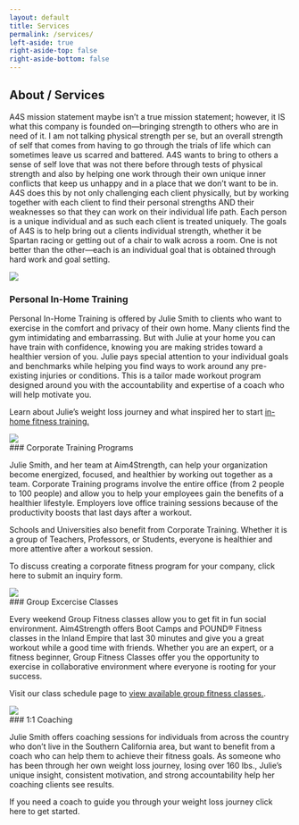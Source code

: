 ```yaml
---
layout: default
title: Services
permalink: /services/
left-aside: true
right-aside-top: false
right-aside-bottom: false
---
```

## About / Services

A4S mission statement maybe isn’t a true mission statement; however, it IS what this company is founded on—bringing strength to others who are in need of it.  I am not talking physical strength per se, but an overall strength of self that comes from having to go through the trials of life which can sometimes leave us  scarred and battered.   A4S wants to bring to others a sense of self love that was not there before through tests of physical strength and also by helping one work through their own unique inner conflicts that keep us unhappy and in a place that we don’t want to be in.  A4S does this by not only challenging each client physically, but by working together with each client to find their  personal strengths AND their weaknesses so that they can work on their individual life path. Each person is a unique individual and as such each client is treated uniquely.  The goals of A4S is to help bring out a clients individual strength, whether it be Spartan racing or getting out of a chair to walk across a room.  One is not better than the other—each is an individual goal that is obtained through hard work and goal setting.


<div class="uk-text-center">
<img src="https://res.cloudinary.com/aim4strength/image/upload/v1514574379/service-icon-personal-in-home.png">
</div>

### Personal In-Home Training

Personal In-Home Training is offered by Julie Smith to clients who want to exercise in the comfort and privacy of their own home. Many clients find the gym intimidating and embarrassing. But with Julie at your home you can have train with confidence, knowing you are making strides toward a healthier version of you. Julie pays special attention to your individual goals and benchmarks while helping you find ways to work around any pre-existing injuries or conditions. This is a tailor made workout program designed around you with the accountability and expertise of a coach who will help motivate you.

Learn about Julie’s weight loss journey and what inspired her to start [in-home fitness training.](/meet-julie/)

<div class="uk-text-center">
<img src="https://res.cloudinary.com/aim4strength/image/upload/v1514574379/service-icon-corporate.png">
</div>
### Corporate Training Programs

Julie Smith, and her team at Aim4Strength, can help your organization become energized, focused, and healthier by working out together as a team. Corporate Training programs involve the entire office (from 2 people to 100 people) and allow you to help your employees gain the benefits of a healthier lifestyle. Employers love office training sessions because of the productivity boosts that last days after a workout.

Schools and Universities also benefit from Corporate Training. Whether it is a group of Teachers, Professors, or Students, everyone is healthier and more attentive after a workout session.

To discuss creating a corporate fitness program for your company, click here to submit an inquiry form.

<div class="uk-text-center">
<img src="https://res.cloudinary.com/aim4strength/image/upload/v1514574379/service-icon-group.png">
</div>
### Group Excercise Classes

Every weekend Group Fitness classes allow you to get fit in fun social environment. Aim4Strength offers Boot Camps and POUND® Fitness classes in the Inland Empire that last 30 minutes and give you a great workout while a good time with friends. Whether you are an expert, or a fitness beginner, Group Fitness Classes offer you the opportunity to exercise in collaborative environment where everyone is rooting for your success.

Visit our class schedule page to [view available group fitness classes.](/class-schedule/).

<div class="uk-text-center">
<img src="https://res.cloudinary.com/aim4strength/image/upload/v1514574378/service-icon-coaching.png">
</div>
### 1:1 Coaching

Julie Smith offers coaching sessions for individuals from across the country who don’t live in the Southern California area, but want to benefit from a coach who can help them to achieve their fitness goals. As someone who has been through her own weight loss journey, losing over 160 lbs., Julie’s unique insight, consistent motivation, and strong accountability help her coaching clients see results.

If you need a coach to guide you through your weight loss journey click here to get started.
